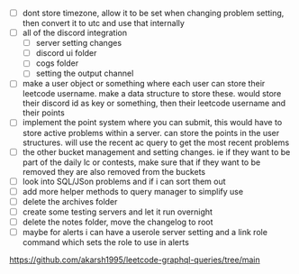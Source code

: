 - [ ] dont store timezone, allow it to be set when changing problem setting, then convert it to utc and use that internally
- [ ] all of the discord integration
	- [ ] server setting changes
	- [ ] discord ui folder
	- [ ] cogs folder
	- [ ] setting the output channel
- [ ] make a user object or something where each user can store their leetcode username. make a data structure to store these. would store their discord id as key or something, then their leetcode username and their points
- [ ] implement the point system where you can submit, this would have to store active problems within a server. can store the points in the user structures. will use the recent ac query to get the most recent problems 
- [ ] the other bucket management and setting changes. ie if they want to be part of the daily lc or contests, make sure that if they want to be removed they are also removed from the buckets
- [ ] look into SQL/JSon problems and if i can sort them out
- [ ] add more helper methods to query manager to simplify use
- [ ] delete the archives folder
- [ ] create some testing servers and let it run overnight
- [ ] delete the notes folder, move the changelog to root
- [ ] maybe for alerts i can have a userole server setting and a link role command which sets the role to use in alerts

https://github.com/akarsh1995/leetcode-graphql-queries/tree/main